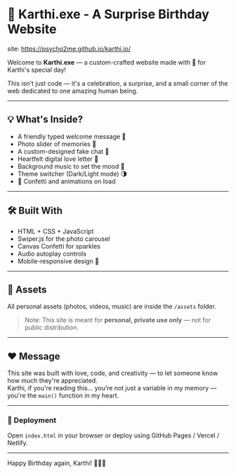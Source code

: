 # 🎉 Karthi.exe - A Surprise Birthday Website
site: https://psycho2me.github.io/karthi.io/

Welcome to **Karthi.exe** — a custom-crafted website made with 💖 for Karthi's special day!

This isn't just code — it's a celebration, a surprise, and a small corner of the web dedicated to one amazing human being.

---

## 💡 What's Inside?

- A friendly typed welcome message 👋
- Photo slider of memories 📸
- A custom-designed fake chat 💬
- Heartfelt digital love letter 💌
- Background music to set the mood 🎵
- Theme switcher (Dark/Light mode) 🌗
- 🎉 Confetti and animations on load

---

## 🛠 Built With

- HTML + CSS + JavaScript
- Swiper.js for the photo carousel
- Canvas Confetti for sparkles
- Audio autoplay controls
- Mobile-responsive design 📱

---

## 📁 Assets

All personal assets (photos, videos, music) are inside the `/assets` folder.
> Note: This site is meant for **personal, private use only** — not for public distribution.

---

## ❤️ Message

This site was built with love, code, and creativity — to let someone know how much they're appreciated.  
Karthi, if you're reading this… you’re not just a variable in my memory — you're the `main()` function in my heart.

---

### 🚀 Deployment

Open `index.html` in your browser or deploy using GitHub Pages / Vercel / Netlify.

---

Happy Birthday again, Karthi! 🎂🎈🎁
